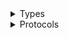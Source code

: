 <details>
<summary>Types</summary>

  - [ApiGatewayV2Client](/aws-sdk-swift/reference/0.x/AWSApiGatewayV2/ApiGatewayV2Client)
  - [ApiGatewayV2Client.ApiGatewayV2ClientConfiguration](/aws-sdk-swift/reference/0.x/AWSApiGatewayV2/ApiGatewayV2Client.ApiGatewayV2ClientConfiguration)
  - [ApiGatewayV2ClientLogHandlerFactory](/aws-sdk-swift/reference/0.x/AWSApiGatewayV2/ApiGatewayV2ClientLogHandlerFactory)
  - [ApiGatewayV2ClientTypes](/aws-sdk-swift/reference/0.x/AWSApiGatewayV2/ApiGatewayV2ClientTypes)

</details>

<details>
<summary>Protocols</summary>

  - [ApiGatewayV2ClientProtocol](/aws-sdk-swift/reference/0.x/AWSApiGatewayV2/ApiGatewayV2ClientProtocol)

</details>
